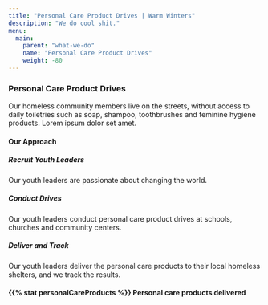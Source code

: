 ```yaml
---
title: "Personal Care Product Drives | Warm Winters"
description: "We do cool shit."
menu:
  main:
    parent: "what-we-do"
    name: "Personal Care Product Drives"
    weight: -80
---
```


<h3>Personal Care Product Drives</h3>

<p class="intro-text">Our homeless community members live on the streets, without access to daily toiletries such as soap, shampoo, toothbrushes and feminine hygiene products. Lorem ipsum dolor set amet.</p>

<h4>Our Approach</h4>

<div class="our-approach">
  <div>
    <h5>Recruit Youth Leaders</h5>
    <p>Our youth leaders are passionate about changing the world.</p>
    <h5>Conduct Drives</h5>
    <p>Our youth leaders conduct personal care product drives at schools, churches and community centers.</p>
    <h5>Deliver and Track</h5>
    <p>Our youth leaders deliver the personal care products to their local homeless shelters, and we track the results.</p>
  </div>
  <div style="background-image: url('/img/personal-care-product-drives.jpg')"></div>
</div>

<div class="big-stat">
  <h4><span>{{% stat personalCareProducts %}}</span> Personal care products delivered</h4>
</div>

